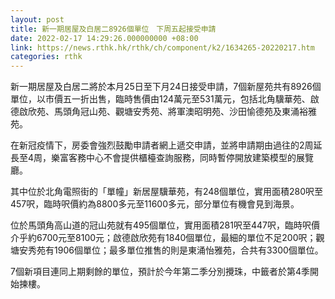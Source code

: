 ```yaml
---
layout: post
title: 新一期居屋及白居二8926個單位　下周五起接受申請
date: 2022-02-17 14:29:26.000000000 +08:00
link: https://news.rthk.hk/rthk/ch/component/k2/1634265-20220217.htm
categories: rthk
---
```


新一期居屋及白居二將於本月25日至下月24日接受申請，7個新屋苑共有8926個單位，以市價五一折出售，臨時售價由124萬元至531萬元，包括北角驥華苑、啟德啟欣苑、馬頭角冠山苑、觀塘安秀苑、將軍澳昭明苑、沙田愉德苑及東涌裕雅苑。

在新冠疫情下，房委會強烈鼓勵申請者網上遞交申請，並將申請期由過往的2周延長至4周，樂富客務中心不會提供櫃檯查詢服務，同時暫停開放建築模型的展覽廳。

其中位於北角電照街的「單幢」新居屋驥華苑，有248個單位，實用面積280呎至457呎，臨時呎價約為8800多元至11600多元，部分單位有機會見到海景。

位於馬頭角高山道的冠山苑就有495個單位，實用面積281呎至447呎，臨時呎價介乎約6700元至8100元；啟德啟欣苑有1840個單位，最細的單位不足200呎；觀塘安秀苑有1906個單位；最多單位推售的則是東涌怡雅苑，合共有3300個單位。

7個新項目連同上期剩餘的單位，預計於今年第二季分別攪珠，中籤者於第4季開始揀樓。
